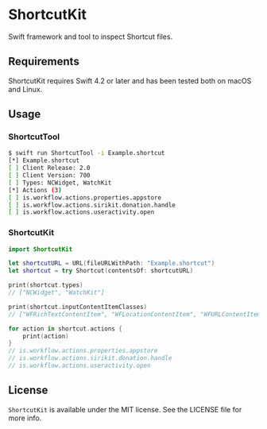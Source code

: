 # ShortcutKit

Swift framework and tool to inspect Shortcut files.

## Requirements

ShortcutKit requires Swift 4.2 or later and has been tested both on macOS and Linux.

## Usage

### ShortcutTool

```bash
$ swift run ShortcutTool -i Example.shortcut 
[*] Example.shortcut
[ ] Client Release: 2.0
[ ] Client Version: 700
[ ] Types: NCWidget, WatchKit
[*] Actions (3)
[ ] is.workflow.actions.properties.appstore
[ ] is.workflow.actions.sirikit.donation.handle
[ ] is.workflow.actions.useractivity.open
```

### ShortcutKit

```swift
import ShortcutKit

let shortcutURL = URL(fileURLWithPath: "Example.shortcut")
let shortcut = try Shortcut(contentsOf: shortcutURL)

print(shortcut.types)
// ["NCWidget", "WatchKit"]

print(shortcut.inputContentItemClasses)
// ["WFRichTextContentItem", "WFLocationContentItem", "WFURLContentItem"]

for action in shortcut.actions {
    print(action)
}
// is.workflow.actions.properties.appstore
// is.workflow.actions.sirikit.donation.handle
// is.workflow.actions.useractivity.open
```

## License

`ShortcutKit` is available under the MIT license. See the LICENSE file for more info.
